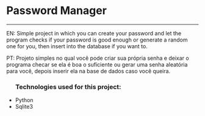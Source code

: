 <h1>Password Manager</h1>

<hr>

<p>EN: Simple project in which you can create your password and let the program checks if your password is good enough or generate a random one for you, then insert into the database if you want to.</p>

<p>PT: Projeto simples no qual você pode criar sua própria senha e deixar o programa checar se ela é boa o suficiente ou gerar uma senha aleatória para você, depois inserir ela na base de dados caso você queira.</p>

<ul>
    <h3>Technologies used for this project: </h3>
    <li>Python</li>
    <li>Sqlite3</li>
</ul>
